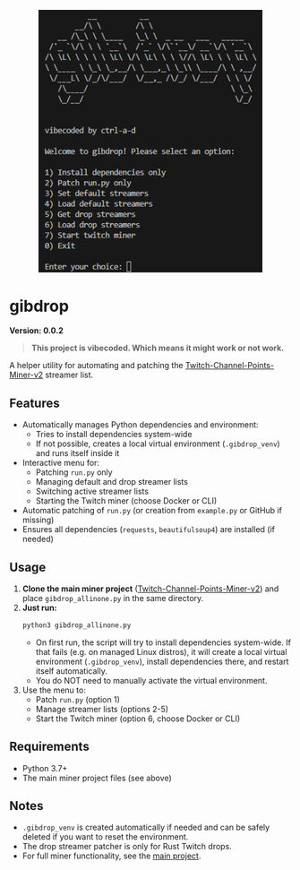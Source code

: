 <p align="center">
  <img src="assets/CLI.png" alt="gibdrop CLI logo" width="400"/>
</p>

# gibdrop

**Version: 0.0.2**

> **This project is vibecoded. Which means it might work or not work.**

A helper utility for automating and patching the [Twitch-Channel-Points-Miner-v2](https://github.com/rdavydov/Twitch-Channel-Points-Miner-v2) streamer list.

## Features
- Automatically manages Python dependencies and environment:
  - Tries to install dependencies system-wide
  - If not possible, creates a local virtual environment (`.gibdrop_venv`) and runs itself inside it
- Interactive menu for:
  - Patching `run.py` only
  - Managing default and drop streamer lists
  - Switching active streamer lists
  - Starting the Twitch miner (choose Docker or CLI)
- Automatic patching of `run.py` (or creation from `example.py` or GitHub if missing)
- Ensures all dependencies (`requests`, `beautifulsoup4`) are installed (if needed)

## Usage
1. **Clone the main miner project** ([Twitch-Channel-Points-Miner-v2](https://github.com/rdavydov/Twitch-Channel-Points-Miner-v2)) and place `gibdrop_allinone.py` in the same directory.
2. **Just run:**
   ```bash
   python3 gibdrop_allinone.py
   ```
   - On first run, the script will try to install dependencies system-wide. If that fails (e.g. on managed Linux distros), it will create a local virtual environment (`.gibdrop_venv`), install dependencies there, and restart itself automatically.
   - You do NOT need to manually activate the virtual environment.
3. Use the menu to:
   - Patch `run.py` (option 1)
   - Manage streamer lists (options 2-5)
   - Start the Twitch miner (option 6, choose Docker or CLI)

## Requirements
- Python 3.7+
- The main miner project files (see above)

## Notes
- `.gibdrop_venv` is created automatically if needed and can be safely deleted if you want to reset the environment.
- The drop streamer patcher is only for Rust Twitch drops.
- For full miner functionality, see the [main project](https://github.com/rdavydov/Twitch-Channel-Points-Miner-v2).
